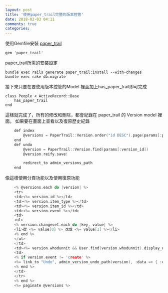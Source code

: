 ```yaml
---
layout: post
title: '使用paper_trail完整的版本控管'
date: 2018-02-03 04:11
comments: true
categories: 
---
```

使用Gemfile安裝 [paper_trail](https://github.com/airblade/paper_trail)

	gem 'paper_trail'

paper_trail所需的安裝設定

	bundle exec rails generate paper_trail:install --with-changes
	bundle exec rake db:migrate

接下來只要在要使用版本控管的Model 裡面加上has_paper_trail即可完成

	class People < ActiveRecord::Base
		has_paper_trail
	end

這樣就完成了，所有的修改和刪除，都會紀錄在 paper_trail 的 Version model 裡面。
如果要在畫面上查看以及復原歷史紀錄
```c Controller
	def index
		@versions = PaperTrail::Version.order("id DESC").page(params[:page])
	end
	def undo
		@version = PaperTrail::Version.find(params[:version_id])
		@version.reify.save!

		redirect_to admin_versions_path
	end
```
像這樣使用分頁功能以及使用復原功能
```c View
	<% @versions.each do |version| %>
	<tr>
	<td><%= version.id %></td>
	<td><%= version.item_type %></td>
	<td><%= version.item_id %></td>
	<td><%= version.event %></td>
	<td>
	<ul>
	<% version.changeset.each do |key, value| %>
	<li>從 <%= value[0] %> 改成 <%= value[1] %></li>
	<% end %>
	</ul>
	</td>
	<td><%= version.whodunnit && User.find(version.whodunnit).display_name %></td>
	<td>
	<% if version.event != 'create' %>
	<%= link_to "Undo", admin_version_undo_path(version), :data => { :confirm => "Are you sure?"}, :method => :post, class: "btn btn-danger" %>
	<% end %>
	</td>
	</tr>
	<% end %>
	<%= paginate @versions %>
```